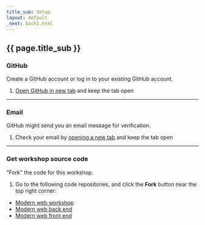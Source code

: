 ```yaml
---
title_sub: Setup
layout: default
_next: back1.html
---
```


## {{ page.title_sub }}

<h3 class="h4">GitHub</h3>

Create a GitHub account or log in to your existing GitHub account.

1. <a href="https://github.com" target="_blank">Open GitHub in new tab</a> and keep the tab open

---

<h3 class="h4">Email</h3>

GitHub might send you an email message for verification.

1. Check your email by <a href="about:blank" target="_blank">opening a new tab</a> and keep the tab open

---

<h3 class="h4"> Get workshop source code</h3>

"Fork" the code for this workshop.

1. Go to the following code repositories, and click the **Fork** button near the top right corner:

- [Modern web workshop](https://github.com/brianzelip/modern-web-workshop)
- [Modern web back end](https://github.com/brianzelip/modern-web-back-end)
- [Modern web front end](https://github.com/brianzelip/modern-web-front-end)
